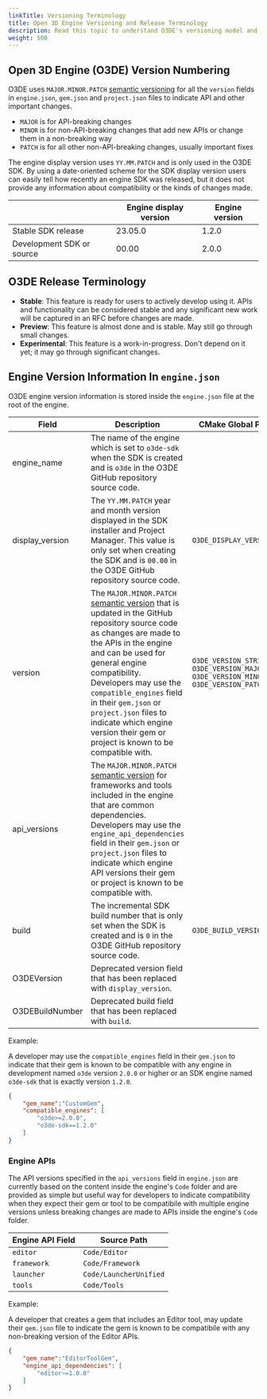 ```yaml
---
linkTitle: Versioning Terminology
title: Open 3D Engine Versioning and Release Terminology
description: Read this topic to understand O3DE's versioning model and release terminology
weight: 500
---
```


## Open 3D Engine (O3DE) Version Numbering

O3DE uses `MAJOR.MINOR.PATCH` [semantic versioning](https://semver.org/) for all the `version` fields in `engine.json`, `gem.json` and `project.json` files to indicate API and other important changes. 

- `MAJOR` is for API-breaking changes
- `MINOR` is for non-API-breaking changes that add new APIs or change them in a non-breaking way
- `PATCH` is for all other non-API-breaking changes, usually important fixes

The engine display version uses `YY.MM.PATCH` and is only used in the O3DE SDK. By using a date-oriented scheme for the SDK display version users can easily tell how recently an engine SDK was released, but it does not provide any information about compatibility or the kinds of changes made.

| | Engine display version | Engine version |
|---------------------|------------------------|------------------------|
| Stable SDK release | 23.05.0   | 1.2.0              | 
| Development SDK or source | 00.00 | 2.0.0                  | 

## O3DE Release Terminology

* **Stable**: This feature is ready for users to actively develop using it. APIs and functionality can be considered stable and any significant new work will be captured in an RFC before changes are made.
* **Preview**: This feature is almost done and is stable. May still go through small changes.
* **Experimental**: This feature is a work-in-progress. Don't depend on it yet; it may go through significant changes.

## Engine Version Information In `engine.json` 

O3DE engine version information is stored inside the `engine.json` file at the root of the engine.   


| Field | Description |  CMake Global Properties |
|---------------------|------------------------|------------------------|
| engine_name | The name of the engine which is set to `o3de-sdk` when the SDK is created and is `o3de` in the O3DE GitHub repository source code. | | 
| display_version | The `YY.MM.PATCH` year and month version displayed in the SDK installer and Project Manager. This value is only set when creating the SDK and is `00.00` in the O3DE GitHub repository source code.  | `O3DE_DISPLAY_VERSION_STRING` |
| version | The `MAJOR.MINOR.PATCH` [semantic version](https://semver.org/) that is updated in the GitHub repository source code as changes are made to the APIs in the engine and can be used for general engine compatibility. Developers may use the `compatible_engines` field in their `gem.json` or `project.json` files to indicate which engine version their gem or project is known to be compatible with. | `O3DE_VERSION_STRING` `O3DE_VERSION_MAJOR` `O3DE_VERSION_MINOR` `O3DE_VERSION_PATCH`|
| api_versions | The `MAJOR.MINOR.PATCH` [semantic version](https://semver.org/) for frameworks and tools included in the engine that are common dependencies. Developers may use the `engine_api_dependencies` field in their `gem.json` or `project.json` files to indicate which engine API versions their gem or project is known to be compatible with. | |
| build | The incremental SDK build number that is only set when the SDK is created and is `0` in the O3DE GitHub repository source code. | `O3DE_BUILD_VERSION` |
| O3DEVersion | Deprecated version field that has been replaced with `display_version`. |
| O3DEBuildNumber | Deprecated build field that has been replaced with `build`. |


Example:

A developer may use the `compatible_engines` field in their `gem.json` to indicate that their gem is known to be compatible with any engine in development named `o3de` version `2.0.0` or higher or an SDK engine named `o3de-sdk` that is exactly version `1.2.0`.
```json
{
    "gem_name":"CustomGem",
    "compatible_engines": [
        "o3de>=2.0.0",
        "o3de-sdk==1.2.0"
    ]
}
```


### Engine APIs

The API versions specified in the `api_versions` field in `engine.json` are currently based on the content inside the engine's `Code` folder and are provided as simple but useful way for developers to indicate compatibility when they expect their gem or tool to be compatibile with multiple engine versions unless breaking changes are made to APIs inside the engine's `Code` folder.

| Engine API Field| Source Path |
|---------------------|------------------------|
| `editor` | `Code/Editor` |
| `framework` | `Code/Framework` |
| `launcher` | `Code/LauncherUnified` |
| `tools` | `Code/Tools` |

Example:

A developer that creates a gem that includes an Editor tool, may update their `gem.json` file to indicate the gem is known to be compatibile with any non-breaking version of the Editor APIs.
```json
{
    "gem_name":"EditorToolGem",
    "engine_api_dependencies": [
        "editor~=1.0.0"
    ]
}
```
